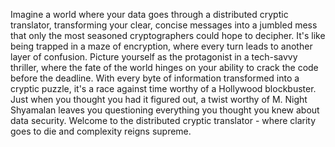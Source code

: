Imagine a world where your data goes through a distributed cryptic translator, transforming your clear, concise messages into a jumbled mess that only the most seasoned cryptographers could hope to decipher. It's like being trapped in a maze of encryption, where every turn leads to another layer of confusion. Picture yourself as the protagonist in a tech-savvy thriller, where the fate of the world hinges on your ability to crack the code before the deadline. With every byte of information transformed into a cryptic puzzle, it's a race against time worthy of a Hollywood blockbuster. Just when you thought you had it figured out, a twist worthy of M. Night Shyamalan leaves you questioning everything you thought you knew about data security. Welcome to the distributed cryptic translator - where clarity goes to die and complexity reigns supreme.
